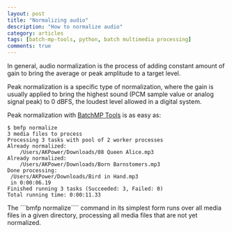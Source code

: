 ```yaml
---
layout: post
title: "Normalizing audio"
description: "How to normalize audio"
category: articles
tags: [batch-mp-tools, python, batch multimedia processing]
comments: true
---
```


In general, audio normalization is the process of adding constant amount of gain to bring the average or peak amplitude to a target level.

Peak normalization is a specific type of normalization, where the gain is usually applied to bring the highest sound (PCM sample value or analog signal peak) to 0 dBFS, the loudest level allowed in a digital system.

Peak normalization with [BatchMP Tools](https://github.com/akpw/batch-mp-tools) is as easy as:

````
$ bmfp normalize
3 media files to process
Processing 3 tasks with pool of 2 worker processes
Already normalized:
    /Users/AKPower/Downloads/08 Queen Alice.mp3
Already normalized:
    /Users/AKPower/Downloads/Born Barnstomers.mp3
Done processing:
 /Users/AKPower/Downloads/Bird in Hand.mp3
 in 0:00:06.19
Finished running 3 tasks (Succeeded: 3, Failed: 0)
Total running time: 0:00:11.33
````

The ```bmfp normalize```` command in its simplest form runs over all media files in a given directory, processing all media files that are not yet normalized.
